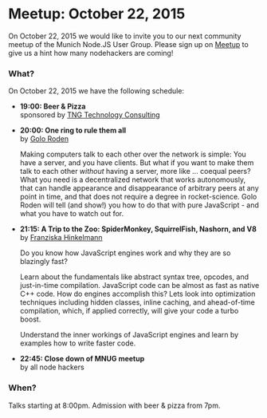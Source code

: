 # Meetup: October 22, 2015

On October 22, 2015 we would like to invite you to our next community meetup of the Munich Node.JS User Group. 
Please sign up on [Meetup](http://www.meetup.com/Munich-Node-js-User-Group/events/226142201/) to give us a hint how many nodehackers are coming!

### What?

On October 22, 2015 we have the following schedule:


*   **19:00: Beer & Pizza**  
    sponsored by [TNG Technology Consulting](http://www.tngtech.com)
    
*   **20:00: One ring to rule them all**  
    by [Golo Roden](/speakers.html#golor)
  
    Making computers talk to each other over the network is simple: You have
    a server, and you have clients. But what if you want to make them talk to
    each other *without* having a server, more like ... coequal peers? What you
    need is a decentralized network that works autonomously, that can handle
    appearance and disappearance of arbitrary peers at any point in time, and
    that does not require a degree in rocket-science. Golo Roden will tell (and
    show!) you how to do that with pure JavaScript - and what you have to watch
    out for.
  
*   **21:15: A Trip to the Zoo: SpiderMonkey, SquirrelFish, Nashorn, and V8**  
    by [Franziska Hinkelmann](/speakers.html#franziskah)
  
    Do you know how JavaScript engines work and why they are so blazingly fast?
    
    Learn about the fundamentals like abstract syntax tree, opcodes, and
    just-in-time compilation. JavaScript code can be almost as fast as native
    C++ code. How do engines accomplish this? Lets look into optimization
    techniques including hidden classes, inline caching, and ahead-of-time
    compilation, which, if applied correctly, will give your code a turbo
    boost.
    
    Understand the inner workings of JavaScript engines and learn by examples
    how to write faster code.
  
*   **22:45: Close down of MNUG meetup**  
    by all node hackers
  
### When?
 
Talks starting at 8:00pm. Admission with beer & pizza from 7pm.
